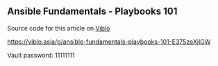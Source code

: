 ## Ansible Fundamentals - Playbooks 101

Source code for this article on [Viblo](https://viblo.asia)

https://viblo.asia/p/ansible-fundamentals-playbooks-101-E375zeXjlGW

Vault password: 11111111
